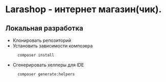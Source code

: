 # Larashop - интернет магазин(чик).

## Локальная разработка

* Клонировать репозиторий
* Установить зависимости композера
  ```bash
    composer install
  ```
* Сгенерировать хелперы для IDE
  ```bash
    composer generate:helpers
  ```
